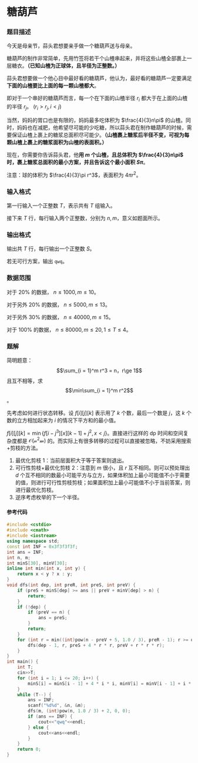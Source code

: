 # 糖葫芦

### 题目描述
今天是母亲节，蒜头君想要亲手做一个糖葫芦送与母亲。

糖葫芦的制作非常简单，先用竹签将若干个山楂串起来，并将这些山楂全部裹上一层糖衣。**（已知山楂为正球体，且半径为正整数。）**

蒜头君想要做一个他心目中最好看的糖葫芦，他认为，最好看的糖葫芦一定要满足**下面的山楂要比上面的每一颗山楂都大**。

即对于一个串好的糖葫芦而言，每一个在下面的山楂半径 $r_i$ 都大于在上面的山楂的半径 $r_j$。 $(r_i > r_j, i < j)$

当然，妈妈的胃口也是有限的，妈妈最多吃体积为 $\frac{4}{3}n\pi$ 的山楂。同时，妈妈也在减肥，他希望尽可能的少吃糖，所以蒜头君在制作糖葫芦的时候，需要保证山楂上裹上的糖浆总面积尽可能少。**（山楂裹上糖浆后半径不变，可视为每颗山楂上裹上的糖浆面积为山楂的表面积。）**

现在，你需要你告诉蒜头君，他**用 $m$ 个山楂，且总体积为 $\frac{4}{3}n\pi$ 时，裹上糖浆总面积的最小方案，并且告诉这个最小面积 $S\pi$**。

注意：球的体积为 $\frac{4}{3}\pi r^3$，表面积为 $4\pi r^2$。

### 输入格式

第一行输入一个正整数 $T$，表示共有 $T$ 组输入。

接下来 $T$ 行，每行输入两个正整数，分别为 $n,m$，意义如题面所示。

### 输出格式

输出共 $T$ 行，每行输出一个正整数 $S$。

若无可行方案，输出 `qwq`。

### 数据范围

对于 $20\%$ 的数据， $n \le 1000,m \le 10$。

对于另外 $20\%$ 的数据， $n \le 5000,m \le 13$。

对于另外 $30\%$ 的数据， $n \le 40000,m \le 15$。

对于 $100\%$ 的数据， $n\le 80000,m \le 20,1\le T\le 4$。

<div style="page-break-after: always"></div>

### 题解
简明题意： $$\sum_{i = 1}^m r^3 = n，r\ge 1$$ 且互不相等，求 $$\min\sum_{i = 1}^m r^2$$。

先考虑如何进行状态转移。设 $f[i][j][k]$ 表示用了 $k$ 个数，最后一个数是 $j$，这 $k$ 个数的立方相加起来为 $i$ 的情况下平方和的最小值。

$f[i][j][k]=\min\{f[i - j^3][x][k - 1] + j^2,x < j\}$。直接进行这样的 dp 时间和空间复杂度都是 $\mathcal{O(n^2m)}$ 的。而实际上有很多转移的过程可以直接被忽略，不妨采用搜索+剪枝的方法。

1.  最优化剪枝 1：当前层面积大于等于答案则退出。
2.  可行性剪枝+最优化剪枝 2：注意到 $m$ 很小，且 $r$ 互不相同。则可以预处理出 $d$ 个互不相同的数最小可能平方与立方，如果体积加上最小可能值不小于需要的值，则进行可行性剪枝剪枝；如果面积加上最小可能值不小于当前答案，则进行最优化剪枝。
3.  逆序考虑枚举的下一个半径。


#### 参考代码

```cpp
#include <cstdio>
#include <cmath>
#include <iostream>
using namespace std;
const int INF = 0x3f3f3f3f;
int ans = INF;
int n, m;
int minS[30], minV[30];
inline int min(int x, int y) {
    return x < y ? x : y;
}
void dfs(int dep, int preR, int preS, int preV) {
    if (preS + minS[dep] >= ans || preV + minV[dep] > n) {
        return;
    }
    if (!dep) {
        if (preV == n) {
            ans = preS;
        }
        return;
    }
    for (int r = min((int)pow(n - preV + 5, 1.0 / 3), preR - 1); r >= dep; r--) {
        dfs(dep - 1, r, preS + 4 * r * r, preV + r * r * r);
    }
}
int main() {
    int T;
    cin>>T;
    for (int i = 1; i <= 20; i++) {
        minS[i] = minS[i - 1] + 4 * i * i, minV[i] = minV[i - 1] + i * i * i;
    }
    while (T--) {
        ans = INF;
        scanf("%d%d", &n, &m);
        dfs(m, (int)pow(n, 1.0 / 3) + 2, 0, 0);
        if (ans == INF) {
            cout<<"qwq"<<endl;
        } else {
            cout<<ans<<endl;
        }
    }
    return 0;
}
```

<div style="page-break-after: always"></div>
